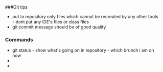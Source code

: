 ###Git tips
- put to repository only files which cannot be recreated by any other tools - dont put any IDE's files or class files
- git commit message should be of good quality

### Commands
- git status - show what's going on in repository - which brunch i am on now
- 
- 